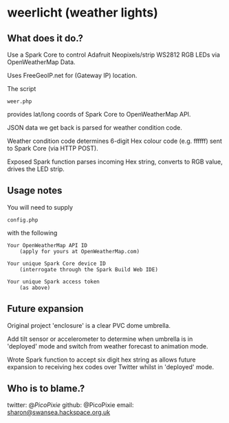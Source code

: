 weerlicht (weather lights)
==========================



What does it do.?
-----------------

Use a Spark Core to control Adafruit Neopixels/strip WS2812 RGB LEDs via OpenWeatherMap Data.

Uses FreeGeoIP.net for (Gateway IP) location.

The script 

	weer.php 

provides lat/long coords of Spark Core to OpenWeatherMap API.

JSON data we get back is parsed for weather condition code.

Weather condition code determines 6-digit Hex colour code (e.g. ffffff) sent to Spark Core (via HTTP POST).

Exposed Spark function parses incoming Hex string, converts to RGB value, drives the LED strip.



Usage notes
-----------

You will need to supply 

	config.php 

with the following

	Your OpenWeatherMap API ID 
		(apply for yours at OpenWeatherMap.com)
	
	Your unique Spark Core device ID 
		(interrogate through the Spark Build Web IDE)

	Your unique Spark access token 
		(as above)



Future expansion
----------------

Original project 'enclosure' is a clear PVC dome umbrella.

Add tilt sensor or accelerometer to determine when umbrella is in 'deployed' mode and switch from weather forecast to animation mode.

Wrote Spark function to accept six digit hex string as allows future expansion to receiving hex codes over Twitter whilst in 'deployed' mode.



Who is to blame.?
-----------------

twitter: @_PicoPixie_
github: @PicoPixie
email: sharon@swansea.hackspace.org.uk
